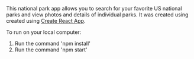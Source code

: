 This national park app allows you to search for your favorite US national parks
and view photos and details of individual parks. It was created using created using
[Create React App](https://github.com/facebookincubator/create-react-app).

To run on your local computer:

1. Run the command 'npm install'
2. Run the command 'npm start'
